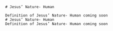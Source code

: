 
    # Jesus’ Nature- Human

    Definition of Jesus’ Nature- Human coming soon
    # Jesus’ Nature- Human
    Definition of Jesus’ Nature- Human coming soon